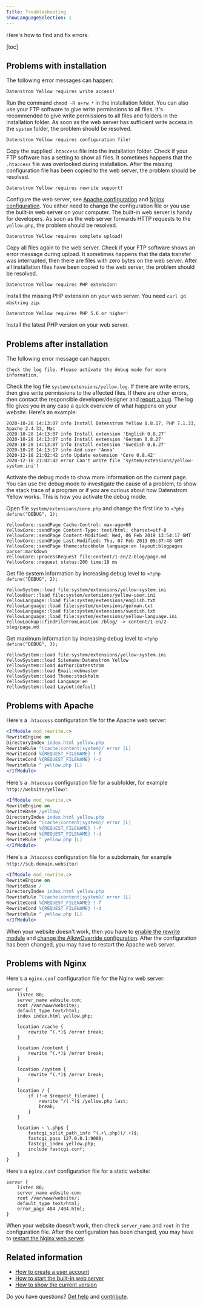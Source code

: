 ```yaml
---
Title: Troubleshooting
ShowLanguageSelection: 1
---
```

Here's how to find and fix errors.

[toc]

## Problems with installation

The following error messages can happen:

```
Datenstrom Yellow requires write access!
```

Run the command `chmod -R a+rw *` in the installation folder. You can also use your FTP software to give write permissions to all files. It's recommended to give write permissions to all files and folders in the installation folder. As soon as the web server has sufficient write access in the `system` folder, the problem should be resolved.

```
Datenstrom Yellow requires configuration file!
```

Copy the supplied `.htaccess` file into the installation folder. Check if your FTP software has a setting to show all files. It sometimes happens that the `.htaccess` file was overlooked during installation. After the missing configuration file has been copied to the web server, the problem should be resolved.

```
Datenstrom Yellow requires rewrite support!
```

Configure the web server, see [Apache configuration](#problems-with-apache) and [Nginx configuration](#problems-with-nginx). You either need to change the configuration file or you use the built-in web server on your computer. The built-in web server is handy for developers. As soon as the web server forwards HTTP requests to the `yellow.php`, the problem should be resolved.

```
Datenstrom Yellow requires complete upload!
```

Copy all files again to the web server. Check if your FTP software shows an error message during upload. It sometimes happens that the data transfer was interrupted, then there are files with zero bytes on the web server. After all installation files have been copied to the web server, the problem should be resolved.

```
Datenstrom Yellow requires PHP extension!
```

Install the missing PHP extension on your web server. You need `curl gd mbstring zip`.

```
Datenstrom Yellow requires PHP 5.6 or higher!
```

Install the latest PHP version on your web server.

## Problems after installation

The following error message can happen:

```
Check the log file. Please activate the debug mode for more information.
```

Check the log file `system/extensions/yellow.log`. If there are write errors, then give write permissions to the affected files. If there are other errors, then contact the responsible developer/designer and [report a bug](contributing-guidelines). The log file gives you in any case a quick overview of what happens on your website. Here's an example:

```
2020-10-28 14:13:07 info Install Datenstrom Yellow 0.8.17, PHP 7.1.33, Apache 2.4.33, Mac
2020-10-28 14:13:07 info Install extension 'English 0.8.27'
2020-10-28 14:13:07 info Install extension 'German 0.8.27'
2020-10-28 14:13:07 info Install extension 'Swedish 0.8.27'
2020-10-28 14:13:17 info Add user 'Anna'
2020-12-18 21:02:42 info Update extension 'Core 0.8.42'
2020-12-18 21:02:42 error Can't write file 'system/extensions/yellow-system.ini'!
```

Activate the debug mode to show more information on the current page. You can use the debug mode to investigate the cause of a problem, to show the stack trace of a program or if you are curious about how Datenstrom Yellow works. This is how you activate the debug mode:

Open file `system/extensions/core.php` and change the first line to `<?php define("DEBUG", 1);`

```
YellowCore::sendPage Cache-Control: max-age=60
YellowCore::sendPage Content-Type: text/html; charset=utf-8
YellowCore::sendPage Content-Modified: Wed, 06 Feb 2019 13:54:17 GMT
YellowCore::sendPage Last-Modified: Thu, 07 Feb 2019 09:37:48 GMT
YellowCore::sendPage theme:stockholm language:en layout:blogpages parser:markdown
YellowCore::processRequest file:content/1-en/2-blog/page.md
YellowCore::request status:200 time:19 ms
```

Get file system information by increasing debug level to `<?php define("DEBUG", 2);`

```
YellowSystem::load file:system/extensions/yellow-system.ini
YellowUser::load file:system/extensions/yellow-user.ini
YellowLanguage::load file:system/extensions/english.txt
YellowLanguage::load file:system/extensions/german.txt
YellowLanguage::load file:system/extensions/swedish.txt
YellowLanguage::load file:system/extensions/yellow-language.ini
YellowLookup::findFileFromLocation /blog/ -> content/1-en/2-blog/page.md
```

Get maximum information by increasing debug level to `<?php define("DEBUG", 3);`

```
YellowSystem::load file:system/extensions/yellow-system.ini
YellowSystem::load Sitename:Datenstrom Yellow
YellowSystem::load Author:Datenstrom
YellowSystem::load Email:webmaster
YellowSystem::load Theme:stockholm
YellowSystem::load Language:en
YellowSystem::load Layout:default
```

## Problems with Apache

Here's a `.htaccess` configuration file for the Apache web server:

```apache
<IfModule mod_rewrite.c>
RewriteEngine on
DirectoryIndex index.html yellow.php
RewriteRule ^(cache|content|system)/ error [L]
RewriteCond %{REQUEST_FILENAME} !-f
RewriteCond %{REQUEST_FILENAME} !-d
RewriteRule ^ yellow.php [L]
</IfModule>
```

Here's a `.htaccess` configuration file for a subfolder, for example `http://website/yellow/`:

```apache
<IfModule mod_rewrite.c>
RewriteEngine on
RewriteBase /yellow/
DirectoryIndex index.html yellow.php
RewriteRule ^(cache|content|system)/ error [L]
RewriteCond %{REQUEST_FILENAME} !-f
RewriteCond %{REQUEST_FILENAME} !-d
RewriteRule ^ yellow.php [L]
</IfModule>
```

Here's a `.htaccess` configuration file for a subdomain, for example `http://sub.domain.website/`:

```apache
<IfModule mod_rewrite.c>
RewriteEngine on
RewriteBase /
DirectoryIndex index.html yellow.php
RewriteRule ^(cache|content|system)/ error [L]
RewriteCond %{REQUEST_FILENAME} !-f
RewriteCond %{REQUEST_FILENAME} !-d
RewriteRule ^ yellow.php [L]
</IfModule>
```

When your website doesn't work, then you have to [enable the rewrite module](https://stackoverflow.com/questions/869092/how-to-enable-mod-rewrite-for-apache-2-2) and [change the AllowOverride configuration](https://stackoverflow.com/questions/18740419/how-to-set-allowoverride-all). After the configuration has been changed, you may have to restart the Apache web server.

## Problems with Nginx

Here's a `nginx.conf` configuration file for the Nginx web server:

```nginx
server {
    listen 80;
    server_name website.com;
    root /var/www/website/;
    default_type text/html;
    index index.html yellow.php;

    location /cache {
        rewrite ^(.*)$ /error break;
    }

    location /content {
        rewrite ^(.*)$ /error break;
    }

    location /system {
        rewrite ^(.*)$ /error break;
    }

    location / {
        if (!-e $request_filename) {
            rewrite ^/(.*)$ /yellow.php last;
            break;
        }
    }

    location ~ \.php$ {
        fastcgi_split_path_info ^(.+\.php)(/.+)$;
        fastcgi_pass 127.0.0.1:9000;
        fastcgi_index yellow.php;
        include fastcgi.conf;
    }
}
```

Here's a `nginx.conf` configuration file for a static website:

```nginx
server {
    listen 80;
    server_name website.com;
    root /var/www/website/;
    default_type text/html;
    error_page 404 /404.html;
}
```

When your website doesn't work, then check `server_name` and `root` in the configuration file. After the configuration has been changed, you may have to [restart the Nginx web server](https://stackoverflow.com/questions/21292533/reload-nginx-configuration).

## Related information

* [How to create a user account](https://github.com/datenstrom/yellow-extensions/tree/master/source/edit)
* [How to start the built-in web server](https://github.com/datenstrom/yellow-extensions/tree/master/source/serve)
* [How to show the current version](https://github.com/datenstrom/yellow-extensions/tree/master/source/update)

Do you have questions? [Get help](.) and [contribute](contributing-guidelines).
